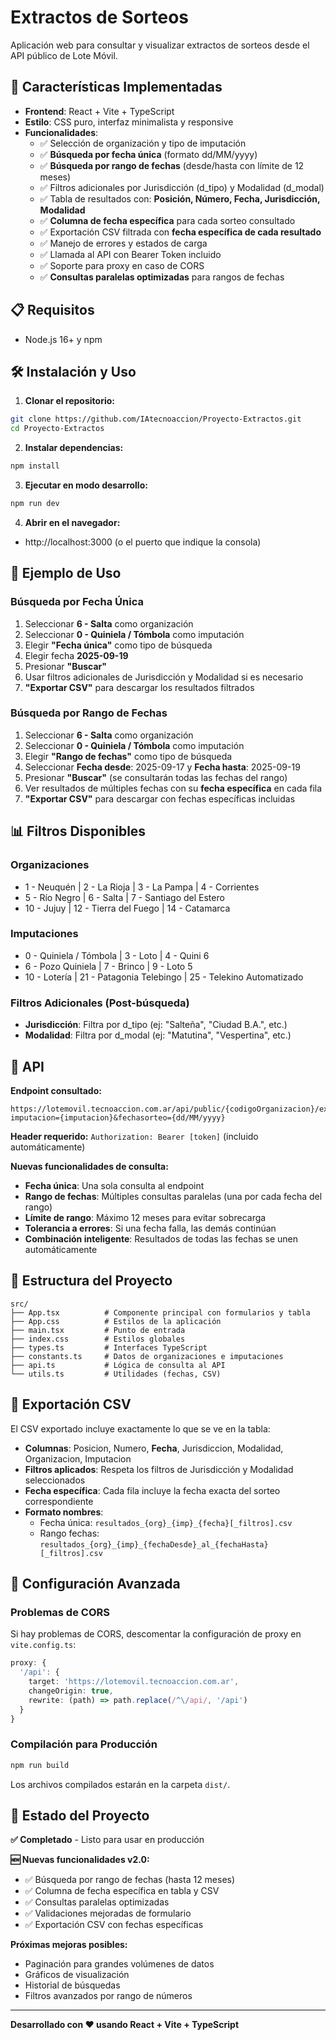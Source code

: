 # Extractos de Sorteos

Aplicación web para consultar y visualizar extractos de sorteos desde el API público de Lote Móvil.

## 🚀 Características Implementadas

- **Frontend**: React + Vite + TypeScript
- **Estilo**: CSS puro, interfaz minimalista y responsive
- **Funcionalidades**:
  - ✅ Selección de organización y tipo de imputación
  - ✅ **Búsqueda por fecha única** (formato dd/MM/yyyy)
  - ✅ **Búsqueda por rango de fechas** (desde/hasta con límite de 12 meses)
  - ✅ Filtros adicionales por Jurisdicción (d_tipo) y Modalidad (d_modal)
  - ✅ Tabla de resultados con: **Posición, Número, Fecha, Jurisdicción, Modalidad**
  - ✅ **Columna de fecha específica** para cada sorteo consultado
  - ✅ Exportación CSV filtrada con **fecha específica de cada resultado**
  - ✅ Manejo de errores y estados de carga
  - ✅ Llamada al API con Bearer Token incluido
  - ✅ Soporte para proxy en caso de CORS
  - ✅ **Consultas paralelas optimizadas** para rangos de fechas

## 📋 Requisitos

- Node.js 16+ y npm

## 🛠️ Instalación y Uso

1. **Clonar el repositorio:**
```bash
git clone https://github.com/IAtecnoaccion/Proyecto-Extractos.git
cd Proyecto-Extractos
```

2. **Instalar dependencias:**
```bash
npm install
```

3. **Ejecutar en modo desarrollo:**
```bash
npm run dev
```

4. **Abrir en el navegador:**
- http://localhost:3000 (o el puerto que indique la consola)

## 🎯 Ejemplo de Uso

### Búsqueda por Fecha Única
1. Seleccionar **6 - Salta** como organización
2. Seleccionar **0 - Quiniela / Tómbola** como imputación  
3. Elegir **"Fecha única"** como tipo de búsqueda
4. Elegir fecha **2025-09-19**
5. Presionar **"Buscar"**
6. Usar filtros adicionales de Jurisdicción y Modalidad si es necesario
7. **"Exportar CSV"** para descargar los resultados filtrados

### Búsqueda por Rango de Fechas
1. Seleccionar **6 - Salta** como organización
2. Seleccionar **0 - Quiniela / Tómbola** como imputación  
3. Elegir **"Rango de fechas"** como tipo de búsqueda
4. Seleccionar **Fecha desde**: 2025-09-17 y **Fecha hasta**: 2025-09-19
5. Presionar **"Buscar"** (se consultarán todas las fechas del rango)
6. Ver resultados de múltiples fechas con su **fecha específica** en cada fila
7. **"Exportar CSV"** para descargar con fechas específicas incluidas

## 📊 Filtros Disponibles

### Organizaciones
- 1 - Neuquén | 2 - La Rioja | 3 - La Pampa | 4 - Corrientes
- 5 - Río Negro | 6 - Salta | 7 - Santiago del Estero
- 10 - Jujuy | 12 - Tierra del Fuego | 14 - Catamarca

### Imputaciones
- 0 - Quiniela / Tómbola | 3 - Loto | 4 - Quini 6
- 6 - Pozo Quiniela | 7 - Brinco | 9 - Loto 5
- 10 - Lotería | 21 - Patagonia Telebingo | 25 - Telekino Automatizado

### Filtros Adicionales (Post-búsqueda)
- **Jurisdicción**: Filtra por d_tipo (ej: "Salteña", "Ciudad B.A.", etc.)
- **Modalidad**: Filtra por d_modal (ej: "Matutina", "Vespertina", etc.)

## 🔧 API

**Endpoint consultado:**
```
https://lotemovil.tecnoaccion.com.ar/api/public/{codigoOrganizacion}/extracto?imputacion={imputacion}&fechasorteo={dd/MM/yyyy}
```

**Header requerido:** `Authorization: Bearer [token]` (incluido automáticamente)

**Nuevas funcionalidades de consulta:**
- **Fecha única**: Una sola consulta al endpoint
- **Rango de fechas**: Múltiples consultas paralelas (una por cada fecha del rango)
- **Límite de rango**: Máximo 12 meses para evitar sobrecarga
- **Tolerancia a errores**: Si una fecha falla, las demás continúan
- **Combinación inteligente**: Resultados de todas las fechas se unen automáticamente

## 📁 Estructura del Proyecto

```
src/
├── App.tsx          # Componente principal con formularios y tabla
├── App.css          # Estilos de la aplicación
├── main.tsx         # Punto de entrada
├── index.css        # Estilos globales
├── types.ts         # Interfaces TypeScript
├── constants.ts     # Datos de organizaciones e imputaciones
├── api.ts           # Lógica de consulta al API
└── utils.ts         # Utilidades (fechas, CSV)
```

## 📄 Exportación CSV

El CSV exportado incluye exactamente lo que se ve en la tabla:
- **Columnas**: Posicion, Numero, **Fecha**, Jurisdiccion, Modalidad, Organizacion, Imputacion
- **Filtros aplicados**: Respeta los filtros de Jurisdicción y Modalidad seleccionados
- **Fecha específica**: Cada fila incluye la fecha exacta del sorteo correspondiente
- **Formato nombres**: 
  - Fecha única: `resultados_{org}_{imp}_{fecha}[_filtros].csv`
  - Rango fechas: `resultados_{org}_{imp}_{fechaDesde}_al_{fechaHasta}[_filtros].csv`

## 🔧 Configuración Avanzada

### Problemas de CORS
Si hay problemas de CORS, descomentar la configuración de proxy en `vite.config.ts`:

```typescript
proxy: {
  '/api': {
    target: 'https://lotemovil.tecnoaccion.com.ar',
    changeOrigin: true,
    rewrite: (path) => path.replace(/^\/api/, '/api')
  }
}
```

### Compilación para Producción
```bash
npm run build
```

Los archivos compilados estarán en la carpeta `dist/`.

## 🚀 Estado del Proyecto

**✅ Completado** - Listo para usar en producción

**🆕 Nuevas funcionalidades v2.0:**
- ✅ Búsqueda por rango de fechas (hasta 12 meses)
- ✅ Columna de fecha específica en tabla y CSV
- ✅ Consultas paralelas optimizadas
- ✅ Validaciones mejoradas de formulario
- ✅ Exportación CSV con fechas específicas

**Próximas mejoras posibles:**
- Paginación para grandes volúmenes de datos
- Gráficos de visualización
- Historial de búsquedas
- Filtros avanzados por rango de números

---

**Desarrollado con ❤️ usando React + Vite + TypeScript**